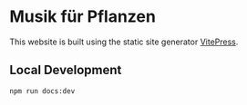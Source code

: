 # Musik für Pflanzen

This website is built using the static site generator [VitePress](https://vitepress.dev).

## Local Development
```bash
npm run docs:dev
```